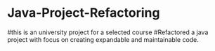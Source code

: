 # Java-Project-Refactoring

#this is an university project for a selected course
#Refactored a java project with focus on creating expandable and maintainable code.

